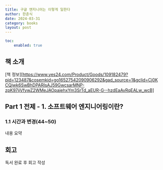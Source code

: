 ```yaml
---
title: 구글 엔지니어는 이렇게 일한다
author: 한춘식
date: 2024-03-31
category: books
layout: post
---
```


```yaml
toc:
    enabled: true
```

책 소개
-------------
[책 정보][https://www.yes24.com/Product/Goods/109182479?pid=123487&cosemkid=go16527542090906292&gad_source=1&gclid=Cj0KCQjwk6SwBhDPARIsAJ59GwcsarMNP-zpK97jiVfywZ2WMeJAOpajehxYm3SrTd_aEUR-G--hzdEaAvRqEALw_wcB]


Part 1 전제 - 1. 소프트웨어 엔지니어링이란?
-------------

### 1.1 시간과 변경(44~50)
내용 요약


회고
-------------
독서 완료 후 회고 작성
